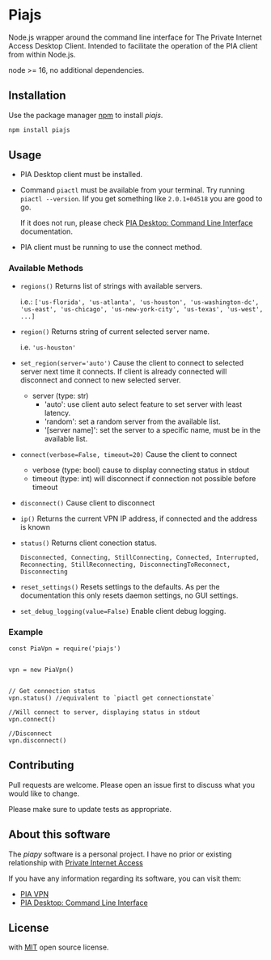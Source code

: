 
# Piajs
Node.js wrapper around the command line interface for The Private Internet Access Desktop Client. Intended to facilitate the operation of the PIA client from within Node.js.

node >= 16, no additional dependencies.


## Installation

Use the package manager [npm](https://www.npmjs.com/) to install *piajs*.

```bash
npm install piajs
```

## Usage
- PIA Desktop client must be installed.

- Command ```piactl```  must be available from your terminal. Try running ```piactl --version```. Iif you get something like ```2.0.1+04518``` you are good to go.

  If it does not run, please check [PIA Desktop: Command Line Interface](https://www.privateinternetaccess.com/helpdesk/kb/articles/pia-desktop-command-line-interface) documentation.

- PIA client must be running to use the connect method.


### Available Methods

-  ```regions()``` Returns list of strings with available servers.

   i.e.:     ```['us-florida', 'us-atlanta', 'us-houston', 'us-washington-dc', 'us-east', 'us-chicago', 'us-new-york-city', 'us-texas', 'us-west', ...]```

- ```region()``` Returns string of current selected server name.

    i.e. ```'us-houston'```

- ```set_region(server='auto')``` Cause the client to connect to selected server next time it connects. If client is already connected will disconnect and connect to new selected server.
  * server (type: str)
      +  'auto': use client auto select feature to set server with least latency.
      + 'random': set a random server from the available list.
      + '[server name]': set the server to a specific name, must be in the available list.

 - ```connect(verbose=False, timeout=20)``` Cause the client to connect
   * verbose (type: bool) cause to display connecting status in stdout
   * timeout (type: int) will disconnect if connection not possible before timeout
 - ```disconnect()``` Cause client to disconnect
 - ```ip()``` Returns the current VPN IP address, if connected and the address is known
 - ```status()``` Returns client conection status.

   ```Disconnected, Connecting, StillConnecting, Connected, Interrupted, Reconnecting, StillReconnecting, DisconnectingToReconnect, Disconnecting```

- ```reset_settings()``` Resets settings to the defaults. As per the documentation this only resets daemon settings, no GUI settings.

- ```set_debug_logging(value=False)``` Enable client debug logging.


### Example
```node
const PiaVpn = require('piajs')


vpn = new PiaVpn()


// Get connection status
vpn.status() //equivalent to `piactl get connectionstate`

//Will connect to server, displaying status in stdout
vpn.connect()

//Disconnect
vpn.disconnect()
```
## Contributing
Pull requests are welcome. Please open an issue first to discuss what you would like to change.

Please make sure to update tests as appropriate.


## About this software
The *piapy* software is a personal project. I have no prior or existing relationship with [Private Internet Access](https://www.privateinternetaccess.com/)

If you have any information regarding its software, you can visit them:
*  [PIA VPN](https://www.privateinternetaccess.com/)
* [PIA Desktop: Command Line Interface](https://www.privateinternetaccess.com/helpdesk/kb/articles/pia-desktop-command-line-interface)



## License
with [MIT](https://choosealicense.com/licenses/mit/) open source license.

